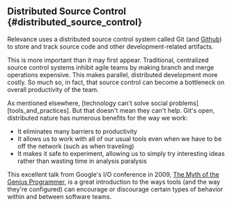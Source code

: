 ## Distributed Source Control {#distributed_source_control}

Relevance uses a distributed source control system called Git (and [Github](http://github.com)) to store and track source code and other development-related artifacts.

This is more important than it may first appear. Traditional, centralized source control systems inhibit agile teams by making branch and merge operations expensive. This makes parallel, distributed development more costly. So much so, in fact, that source control can become a bottleneck on overall productivity of the team.

As mentioned elsewhere,
[technology can't solve social problems][tools_and_practices].
But that doesn't mean they can't help.
Git's open, distributed nature has numerous benefits for the way we work:

* It eliminates many barriers to productivity
* It allows us to work with all of our usual tools even when we have to be off the network (such as when traveling)
* It makes it safe to experiment, allowing us to simply try interesting ideas rather than wasting time in analysis paralysis

This excellent talk from Google's I/O conference in 2009,
[The Myth of the Genius Programmer](http://code.google.com/events/io/sessions/MythGeniusProgrammer.html),
is a great introduction to the ways tools (and the way they're configured)
can encourage or discourage certain types of behavior within and between software teams.
